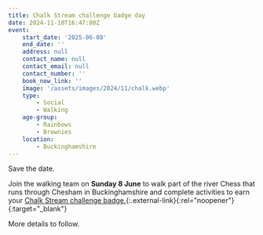 ```yaml
---
title: Chalk Stream challenge badge day
date: 2024-11-10T16:47:00Z
event:
    start_date: '2025-06-08'
    end_date: ''
    address: null
    contact_name: null
    contact_email: null
    contact_number: ''
    book_now_link: ''
    image: '/assets/images/2024/11/chalk.webp'
    type:
        - Social
        - Walking
    age-group:
        - Rainbows
        - Brownies
    location:
        - Buckinghamshire
---
```

Save the date.

Join the walking team on **Sunday 8 June** to walk part of the river Chess that runs through Chesham in Buckinghamshire and complete activities to earn your [Chalk Stream challenge badge.](https://www.hiwwt.org.uk/news/chalk-streams-celebrated-new-challenge-badge){:.external-link}{:rel="noopener"}{:target="_blank"}

More details to follow.
